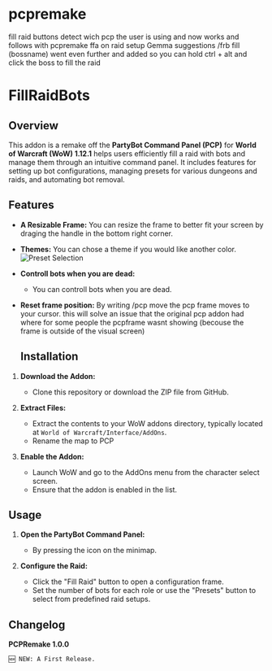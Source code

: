 # pcpremake

fill raid buttons detect wich pcp the user is using and now works and follows with pcpremake
ffa on raid setup
Gemma suggestions
/frb fill (bossname)
went even further and added so you can hold ctrl + alt and click the boss to fill the raid


# FillRaidBots

## Overview

This addon is a remake off the **PartyBot Command Panel (PCP)** for **World of Warcraft (WoW) 1.12.1** helps users efficiently fill a raid with bots and manage them through an intuitive command panel. It includes features for setting up bot configurations, managing presets for various dungeons and raids, and automating bot removal.

## Features

- **A Resizable Frame:**
   You can resize the frame to better fit your screen by draging the handle in the bottom right corner.

- **Themes:**
  You can chose a theme if you would like another color.
![Preset Selection](ScreenShots/fillraidbots3.png)
- **Controll bots when you are dead:**
  - You can controll bots when you are dead.
    
- **Reset frame position:**
  By writing /pcp move the pcp frame moves to your cursor.
  this will solve an issue that the original pcp addon had where for some people the pcpframe wasnt showing (becouse the frame is outside of the visual screen)
  
  ## Installation

1. **Download the Addon:** 
   - Clone this repository or download the ZIP file from GitHub.

2. **Extract Files:**
   - Extract the contents to your WoW addons directory, typically located at `World of Warcraft/Interface/AddOns`.
   - Rename the map to PCP

3. **Enable the Addon:**
   - Launch WoW and go to the AddOns menu from the character select screen.
   - Ensure that the addon is enabled in the list.

## Usage

1. **Open the PartyBot Command Panel:**
   - By pressing the icon on the minimap.

2. **Configure the Raid:**
   - Click the "Fill Raid" button to open a configuration frame.
   - Set the number of bots for each role or use the "Presets" button to select from predefined raid setups.



## Changelog

**PCPRemake 1.0.0**

    🆕 NEW: A First Release.



